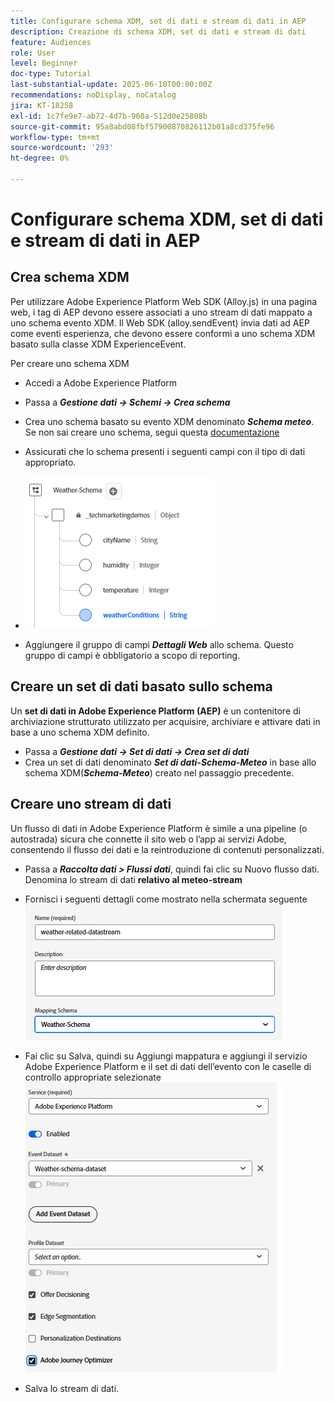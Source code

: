 ```yaml
---
title: Configurare schema XDM, set di dati e stream di dati in AEP
description: Creazione di schema XDM, set di dati e stream di dati
feature: Audiences
role: User
level: Beginner
doc-type: Tutorial
last-substantial-update: 2025-06-10T00:00:00Z
recommendations: noDisplay, noCatalog
jira: KT-18258
exl-id: 1c7fe9e7-ab72-4d7b-960a-512d0e25808b
source-git-commit: 95a8abd08fbf57900870826112b01a8cd375fe96
workflow-type: tm+mt
source-wordcount: '293'
ht-degree: 0%

---
```


# Configurare schema XDM, set di dati e stream di dati in AEP

## Crea schema XDM

Per utilizzare Adobe Experience Platform Web SDK (Alloy.js) in una pagina web, i tag di AEP devono essere associati a uno stream di dati mappato a uno schema evento XDM. Il Web SDK (alloy.sendEvent) invia dati ad AEP come eventi esperienza, che devono essere conformi a uno schema XDM basato sulla classe XDM ExperienceEvent.

Per creare uno schema XDM

- Accedi a Adobe Experience Platform
- Passa a _&#x200B;**Gestione dati -> Schemi -> Crea schema**&#x200B;_

- Crea uno schema basato su evento XDM denominato **_Schema meteo_**. Se non sai creare uno schema, segui questa [documentazione](https://experienceleague.adobe.com/it/docs/experience-platform/xdm/tutorials/create-schema-ui)


- Assicurati che lo schema presenti i seguenti campi con il tipo di dati appropriato.

- ![schema-meteo](assets/weather-schema.png)

- Aggiungere il gruppo di campi _&#x200B;**Dettagli Web**&#x200B;_ allo schema. Questo gruppo di campi è obbligatorio a scopo di reporting.

## Creare un set di dati basato sullo schema

Un **set di dati in Adobe Experience Platform (AEP)** è un contenitore di archiviazione strutturato utilizzato per acquisire, archiviare e attivare dati in base a uno schema XDM definito.

- Passa a _&#x200B;**Gestione dati -> Set di dati -> Crea set di dati**&#x200B;_
- Crea un set di dati denominato **_Set di dati-Schema-Meteo_** in base allo schema XDM(_&#x200B;**Schema-Meteo**&#x200B;_) creato nel passaggio precedente.


## Creare uno stream di dati

Un flusso di dati in Adobe Experience Platform è simile a una pipeline (o autostrada) sicura che connette il sito web o l’app ai servizi Adobe, consentendo il flusso dei dati e la reintroduzione di contenuti personalizzati.

- Passa a _&#x200B;**Raccolta dati > Flussi dati**&#x200B;_, quindi fai clic su Nuovo flusso dati. Denomina lo stream di dati **relativo al meteo-stream**


- Fornisci i seguenti dettagli come mostrato nella schermata seguente
  ![flusso di dati](assets/datastream.png)
- Fai clic su Salva, quindi su Aggiungi mappatura e aggiungi il servizio Adobe Experience Platform e il set di dati dell’evento con le caselle di controllo appropriate selezionate
  ![datastream-mapping](assets/datastream-service.png)

- Salva lo stream di dati.
